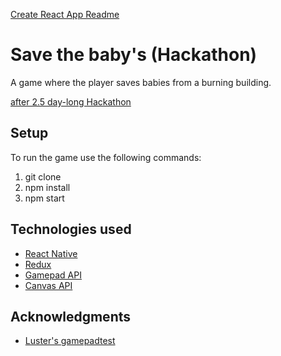 [Create React App Readme](README/Create-React-App.md)
# Save the baby's (Hackathon)

A game where the player saves babies from a burning building.

[after 2.5 day-long Hackathon](https://github.com/AdrianusCornet/hackathon-saveTheBabys/tree/in-hackathon)

## Setup

To run the game use the following commands:
1. git clone
1. npm install
1. npm start

## Technologies used

* [React Native](https://facebook.github.io/react-native/)
* [Redux](https://redux.js.org)
* [Gamepad API](https://developer.mozilla.org/en-US/docs/Web/API/Gamepad_API/Using_the_Gamepad_API)
* [Canvas API](https://developer.mozilla.org/en-US/docs/Web/API/Canvas_API)

## Acknowledgments

* [Luster's gamepadtest](https://github.com/luser/gamepadtest)
